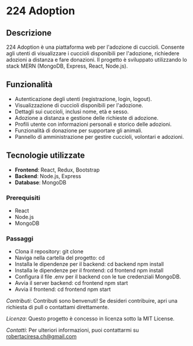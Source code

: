 # 224 Adoption
## Descrizione
224 Adoption è una piattaforma web per l'adozione di cuccioli. 
Consente agli utenti di visualizzare i cuccioli disponibili per l'adozione, richiedere adozioni a distanza e fare donazioni. 
Il progetto è sviluppato utilizzando lo stack MERN (MongoDB, Express, React, Node.js).

## Funzionalità
- Autenticazione degli utenti (registrazione, login, logout).
- Visualizzazione di cuccioli disponibili per l'adozione.
- Dettagli sui cuccioli, inclusi nome, età e sesso.
- Adozione a distanza e gestione delle richieste di adozione.
- Profili utente con informazioni personali e storico delle adozioni.
- Funzionalità di donazione per supportare gli animali.
- Pannello di amministrazione per gestire cuccioli, volontari e adozioni.

## Tecnologie utilizzate
- **Frontend**: React, Redux, Bootstrap
- **Backend**: Node.js, Express
- **Database**: MongoDB

### Prerequisiti
- React
- Node.js
- MongoDB

### Passaggi
- Clona il repository:
   git clone <URL-del-repository>
- Naviga nella cartella del progetto:
cd <nome-cartella>
- Installa le dipendenze per il backend:
cd backend
npm install
- Installa le dipendenze per il frontend:
cd frontend
npm install
- Configura il file .env per il backend con le tue credenziali MongoDB.
- Avvia il server backend:
cd frontend
npm start
- Avvia il frontend:
cd frontend
npm start

*Contributi*: 
Contributi sono benvenuti! Se desideri contribuire, apri una richiesta di pull o contattami direttamente.

*Licenza*: 
Questo progetto è concesso in licenza sotto la MIT License.

*Contatti*: 
Per ulteriori informazioni, puoi contattarmi su robertaciresa.ch@gmail.com
